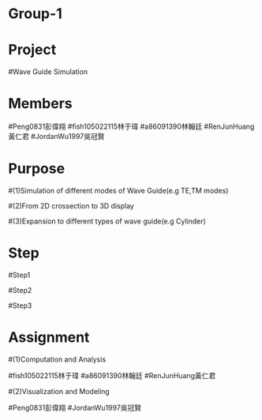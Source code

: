 # Group-1
# Project
#Wave Guide Simulation
# Members
#Peng0831彭偉翔
#fish105022115林于瑋
#a86091390林翰廷
#RenJunHuang黃仁君
#JordanWu1997吳冠賢
# Purpose
#(1)Simulation of different modes of Wave Guide(e.g TE,TM modes)

#(2)From 2D crossection to 3D display

#(3)Expansion to different types of wave guide(e.g Cylinder)

# Step

#Step1

#Step2

#Step3

# Assignment
#(1)Computation and Analysis

#fish105022115林于瑋
#a86091390林翰廷
#RenJunHuang黃仁君

#(2)Visualization and Modeling

#Peng0831彭偉翔
#JordanWu1997吳冠賢
